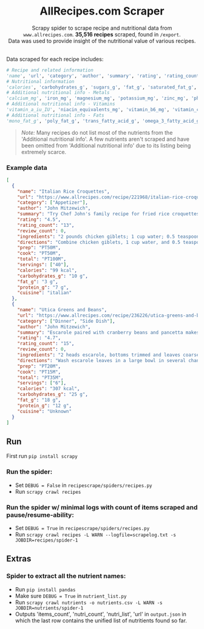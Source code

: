 <div align="center">
<h1> AllRecipes.com Scraper </h1>
Scrapy spider to scrape recipe and nutritional data from <code>www.allrecipes.com</code>. <strong>35,516 recipes</strong> scraped, found in <code>/export</code>. 
<br>
Data was used to provide insight of the nutritional value of various recipes.
</div>

<br>

Data scraped for each recipe includes:

```python
# Recipe and related information 
'name', 'url', 'category', 'author', 'summary', 'rating', 'rating_count', 'review_count', 'ingredients', 'directions', 'prep', 'cook', 'total', 'Servings', 'Yield', 
# Nutritional information
'calories', 'carbohydrates_g', 'sugars_g', 'fat_g', 'saturated_fat_g', 'cholesterol_mg', 'protein_g', 'dietary_fiber_g', 'sodium_mg', 'calories_from_fat',
# Additional nutritional info - Metals
'calcium_mg', 'iron_mg', 'magnesium_mg', 'potassium_mg', 'zinc_mg', 'phosphorus_mg',
# Additional nutritional info - Vitamins
'vitamin_a_iu_IU', 'niacin_equivalents_mg', 'vitamin_b6_mg', 'vitamin_c_mg', 'folate_mcg', 'thiamin_mg', 'riboflavin_mg', 'vitamin_e_iu_IU', 'vitamin_k_mcg', 'biotin_mcg', 'vitamin_b12_mcg',
# Additional nutritional info - Fats
'mono_fat_g', 'poly_fat_g', 'trans_fatty_acid_g', 'omega_3_fatty_acid_g', 'omega_6_fatty_acid_g'
```

> *Note:* Many recipes do not list most of the nutrients from the 'Additional nutritional info'. A few nutrients aren't scraped and have been omitted from 'Additional nutritional info' due to its listing being extremely scarce.

### Example data
```json
[
  {
    "name": "Italian Rice Croquettes",
    "url": "https://www.allrecipes.com/recipe/221968/italian-rice-croquettes/",
    "category": ["Appetizer"],
    "author": "John Mitzewich",
    "summary": "Try Chef John's family recipe for fried rice croquettes (arancini) filled with Parmesan cheese and marinara sauce.",
    "rating": "4.5",
    "rating_count": "13",
    "review_count": 0,
    "ingredients": "2 pounds chicken giblets; 1 cup water; 0.5 teaspoon salt; 4 cups salted water; 2 cups long grain white rice, uncooked; 2 cups grated Parmesan cheese; 0.5 cup marinara sauce; 0.25 cup dry bread crumbs; 2 large eggs; 2 tablespoons chopped fresh parsley; salt and freshly ground black pepper to taste; 1 cup dry bread crumbs for coating; vegetable oil for frying",
    "directions": "Combine chicken giblets, 1 cup water, and 0.5 teaspoon salt in a pressure cooker; cook for about 20 minutes. Drain giblets and let cool, about 10 minutes. Chop giblets in a food processor or by hand; set aside. Bring rice and water to a boil in a saucepan over high heat. Reduce heat to medium-low, cover, and simmer until the rice is tender, and the liquid has been absorbed, 20 to 25 minutes. Spread cooked rice onto a baking sheet to cool, about 5 minutes. Transfer rice to a large bowl. Mix in giblets, grated Parmesan cheese, marinara sauce, 0.25 cup bread crumbs, eggs, parsley, salt, and ground pepper. Cover with plastic wrap and refrigerate for 1 hour. Remove rice and giblet mixture from refrigerator and form 2-inch, football-shaped croquettes. Roll croquettes in bread crumbs and place on a baking sheet. Heat oil in a large skillet over medium-high heat; cook breaded croquettes until browned on all sides, about 10 minutes. Transfer to a plate lined with paper towels to absorb excess oil.",
    "prep": "PT50M",
    "cook": "PT50M",
    "total": "PT100M",
    "servings": ["40"],
    "calories": "99 kcal",
    "carbohydrates_g": "10 g",
    "fat_g": "3 g",
    "protein_g": "7 g",
    "cuisine": "italian"
  },
  {
    "name": "Utica Greens and Beans",
    "url": "https://www.allrecipes.com/recipe/236226/utica-greens-and-beans/",
    "category": ["Dinner", "Side Dish"],
    "author": "John Mitzewich",
    "summary": "Escarole paired with cranberry beans and pancetta makes the perfect dish to start the New Year!",
    "rating": "4.7",
    "rating_count": "15",
    "review_count": 0,
    "ingredients": "2 heads escarole, bottoms trimmed and leaves coarsely sliced; 4 ounces pancetta bacon, diced; 2 tablespoons olive oil; 2 tablespoons chopped jalapeno pepper, or to taste; 3 cloves garlic, minced; 1 cup chicken broth; salt and ground black pepper to taste; 1 (12 ounce) can cooked cranberry beans; 0.5 cup fine bread crumbs; 1 pinch red pepper flakes, or to taste; 2 tablespoons fine bread crumbs; 0.5 cup finely grated Parmigiano-Reggiano cheese; 1 tablespoon olive oil, or as needed",
    "directions": "Wash escarole leaves in a large bowl in several changes of cold water until no grit remains. Bring a large pot of salted water to a boil; cook escarole in the boiling water until bright green and slightly wilted, about 2 minutes. Transfer escarole to a large bowl using a slotted spoon. Rinse greens in cold water to stop the cooking process. Drain thoroughly. Place pancetta and olive oil into a large oven-safe skillet over medium heat; cook until browned and crisp in spots, about 5 minutes. Stir jalapeno peppers into pancetta; cook and stir until peppers start to soften, about 2 minutes. Stir in garlic and cook until fragrant, about 1 minute more. Pour chicken broth over pancetta mixture, bring to a simmer, and season with salt and black pepper to taste. Gently stir beans into skillet. Mix escarole into mixture, turn off heat, and top with 0.5 cup bread crumbs. Stir until crumbs are still visible but most are incorporated. Season with red pepper flakes. Top with 2 tablespoons bread crumbs followed by Parmigiano-Reggiano cheese; drizzle top with 1 tablespoon olive oil. Set oven rack about 6 inches from the heat source and preheat the oven's broiler. Place skillet under broiler and cook until top is golden brown, 2 to 4 minutes. Serve immediately.",
    "prep": "PT20M",
    "cook": "PT15M",
    "total": "PT35M",
    "servings": ["6"],
    "calories": "307 kcal",
    "carbohydrates_g": "25 g",
    "fat_g": "18 g",
    "protein_g": "12 g",
    "cuisine": "Unknown"
  }
]

```


## Run
First run `pip install scrapy`
### Run the spider:

- Set `DEBUG = False` in `recipescrape/spiders/recipes.py`
- Run `scrapy crawl recipes`

### Run the spider w/ minimal logs with count of items scraped and pause/resume-ability:

- Set `DEBUG = True` in `recipescrape/spiders/recipes.py`
- Run `scrapy crawl recipes -L WARN --logfile=scrapelog.txt -s JOBDIR=recipes/spider-1`

## Extras

### Spider to extract all the nutrient names:

- Run `pip install pandas`
- Make sure `DEBUG = True` in `nutrient_list.py`
- Run `scrapy crawl nutrients -o nutrients.csv -L WARN -s JOBDIR=nutrients/spider-1`
- Outputs 'items_count', 'nutri_count', 'nutri_list', 'url' in `output.json` in which the last row contains the unified list of nutritients found so far.
